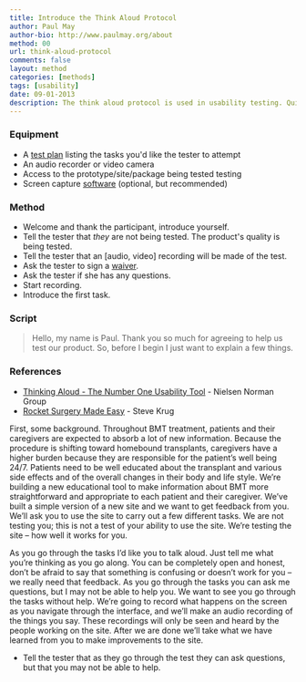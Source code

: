 ```yaml
---
title: Introduce the Think Aloud Protocol
author: Paul May
author-bio: http://www.paulmay.org/about
method: 00
url: think-aloud-protocol
comments: false
layout: method
categories: [methods]
tags: [usability]
date: 09-01-2013
description: The think aloud protocol is used in usability testing. Quite simply, as you're asking a person (called a tester) to use a product (a prototype, a website, a piece of software) you ask them to think aloud so that you understand what they're doing, why they're doing it, what problems or frustrations they experience as they carry out a particular task. This method tells you how to introduce the think aloud protocol to the tester. 
---
```

### Equipment
* A <a href="/methods/test-plan">test plan</a> listing the tasks you'd like the tester to attempt
* An audio recorder or video camera 
* Access to the prototype/site/package being tested testing
* Screen capture [software](http://silverbackapp.com/) (optional, but recommended)

### Method
* Welcome and thank the participant, introduce yourself.
* Tell the tester that *they* are not being tested. The product's quality is being tested.
* Tell the tester that an [audio, video] recording will be made of the test.
* Ask the tester to sign a <a href="/methods/usability-test-waiver">waiver</a>.  
* Ask the tester if she has any questions.
* Start recording.
* Introduce the first task.

### Script
> Hello, my name is Paul. Thank you so much for agreeing to help us test our product.
> So, before I begin I just want to explain a few things. 

### References
* [Thinking Aloud - The Number One Usability Tool](http://www.nngroup.com/articles/thinking-aloud-the-1-usability-tool/) - Nielsen Norman Group
* [Rocket Surgery Made Easy](http://www.sensible.com/rsme.html) - Steve Krug

<div id="junk" class="invisible">

First, some background. Throughout BMT treatment, patients and their caregivers are expected to absorb a lot of new information. Because the procedure is shifting toward homebound transplants, caregivers have a higher burden because they are responsible for the patient’s well being 24/7. Patients need to be well educated about the transplant and various side effects and of the overall changes in their body and life style. We’re building a new educational tool to make information about BMT more straightforward and appropriate to each patient and their caregiver.
We’ve built a simple version of a new site and we want to get feedback from you. We’ll ask you to use the site to carry out a few different tasks.
We are not testing you; this is not a test of your ability to use the site. We’re testing the site – how well it works for you. 

As you go through the tasks I’d like you to talk aloud. Just tell me what you’re thinking as you go along. 
You can be completely open and honest, don’t be afraid to say that something is confusing or doesn’t work for you – we really need that feedback. 
As you go through the tasks you can ask me questions, but I may not be able to help you. We want to see you go through the tasks without help.
We’re going to record what happens on the screen as you navigate through the interface, and we’ll make an audio recording of the things you say. These recordings will only be seen and heard by the people working on the site. After we are done we’ll take what we have learned from you to make improvements to the site.


* Tell the tester that as they go through the test they can ask questions, but that you may not be able to help.
</div>
